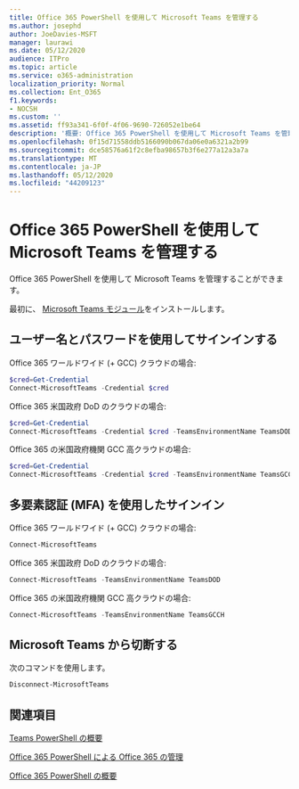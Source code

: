 ```yaml
---
title: Office 365 PowerShell を使用して Microsoft Teams を管理する
ms.author: josephd
author: JoeDavies-MSFT
manager: laurawi
ms.date: 05/12/2020
audience: ITPro
ms.topic: article
ms.service: o365-administration
localization_priority: Normal
ms.collection: Ent_O365
f1.keywords:
- NOCSH
ms.custom: ''
ms.assetid: ff93a341-6f0f-4f06-9690-726052e1be64
description: '概要: Office 365 PowerShell を使用して Microsoft Teams を管理します。'
ms.openlocfilehash: 0f15d71558ddb5166090b067da06e0a6321a2b99
ms.sourcegitcommit: dce58576a61f2c8efba98657b3f6e277a12a3a7a
ms.translationtype: MT
ms.contentlocale: ja-JP
ms.lasthandoff: 05/12/2020
ms.locfileid: "44209123"
---
```

# <a name="manage-microsoft-teams-with-office-365-powershell"></a>Office 365 PowerShell を使用して Microsoft Teams を管理する

Office 365 PowerShell を使用して Microsoft Teams を管理することができます。
  
最初に、 [Microsoft Teams モジュール](https://www.powershellgallery.com/packages/MicrosoftTeams/)をインストールします。
    
## <a name="sign-in-with-a-user-name-and-password"></a>ユーザー名とパスワードを使用してサインインする

Office 365 ワールドワイド (+ GCC) クラウドの場合:

```powershell
$cred=Get-Credential
Connect-MicrosoftTeams -Credential $cred
```

Office 365 米国政府 DoD のクラウドの場合: 

```powershell
$cred=Get-Credential
Connect-MicrosoftTeams -Credential $cred -TeamsEnvironmentName TeamsDOD
```

Office 365 の米国政府機関 GCC 高クラウドの場合:

```powershell
$cred=Get-Credential
Connect-MicrosoftTeams -Credential $cred -TeamsEnvironmentName TeamsGCCH
```

## <a name="sign-in-with-multi-factor-authentication-mfa"></a>多要素認証 (MFA) を使用したサインイン

Office 365 ワールドワイド (+ GCC) クラウドの場合:

```powershell
Connect-MicrosoftTeams
```

Office 365 米国政府 DoD のクラウドの場合: 

```powershell
Connect-MicrosoftTeams -TeamsEnvironmentName TeamsDOD
```

Office 365 の米国政府機関 GCC 高クラウドの場合:

```powershell
Connect-MicrosoftTeams -TeamsEnvironmentName TeamsGCCH
```

## <a name="disconnect-from-microsoft-teams"></a>Microsoft Teams から切断する

次のコマンドを使用します。

```powershell
Disconnect-MicrosoftTeams
```


## <a name="see-also"></a>関連項目

[Teams PowerShell の概要](https://docs.microsoft.com/microsoftteams/teams-powershell-overview)
  
[Office 365 PowerShell による Office 365 の管理](manage-office-365-with-office-365-powershell.md)
  
[Office 365 PowerShell の概要](getting-started-with-office-365-powershell.md)

